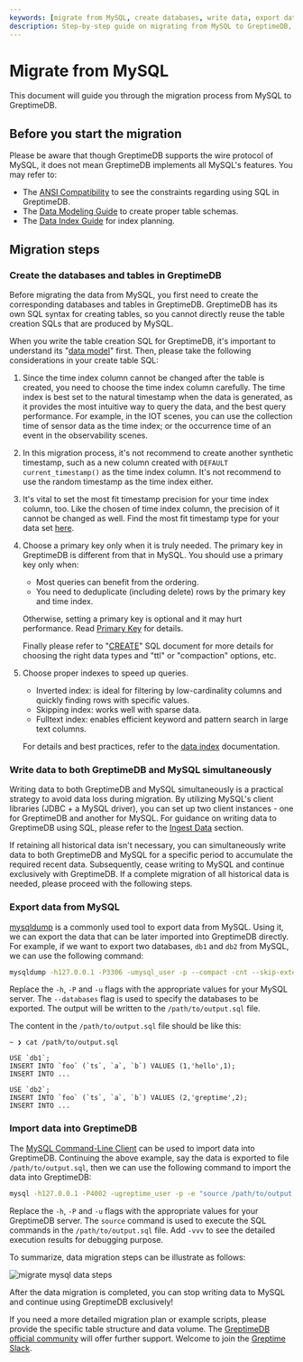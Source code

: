 ```yaml
---
keywords: [migrate from MySQL, create databases, write data, export data, import data]
description: Step-by-step guide on migrating from MySQL to GreptimeDB, including creating databases, writing data, exporting and importing data.
---
```


# Migrate from MySQL

This document will guide you through the migration process from MySQL to GreptimeDB.

## Before you start the migration

Please be aware that though GreptimeDB supports the wire protocol of MySQL, it does not mean GreptimeDB implements all
MySQL's features. You may refer to:
* The [ANSI Compatibility](/reference/sql/compatibility.md) to see the constraints regarding using SQL in GreptimeDB.
* The [Data Modeling Guide](/user-guide/administration/design-table.md) to create proper table schemas.
* The [Data Index Guide](/user-guide/manage-data/data-index.md) for index planning.

## Migration steps

### Create the databases and tables in GreptimeDB

Before migrating the data from MySQL, you first need to create the corresponding databases and tables in GreptimeDB.
GreptimeDB has its own SQL syntax for creating tables, so you cannot directly reuse the table creation SQLs that are produced
by MySQL.

When you write the table creation SQL for GreptimeDB, it's important to understand
its "[data model](/user-guide/concepts/data-model.md)" first. Then, please take the following considerations in
your create table SQL:

1. Since the time index column cannot be changed after the table is created, you need to choose the time index column
   carefully. The time index is best set to the natural timestamp when the data is generated, as it provides the most
   intuitive way to query the data, and the best query performance. For example, in the IOT scenes, you can use the
   collection time of sensor data as the time index; or the occurrence time of an event in the observability scenes.
2. In this migration process, it's not recommend to create another synthetic timestamp, such as a new column created
   with `DEFAULT current_timestamp()` as the time index column. It's not recommend to use the random timestamp as the
   time index either.
3. It's vital to set the most fit timestamp precision for your time index column, too. Like the chosen of time index
   column, the precision of it cannot be changed as well. Find the most fit timestamp type for your
   data set [here](/reference/sql/data-types#data-types-compatible-with-mysql-and-postgresql).
4. Choose a primary key only when it is truly needed. The primary key in GreptimeDB is different from that in MySQL. You should use a primary key only when:
    * Most queries can benefit from the ordering.
    * You need to deduplicate (including delete) rows by the primary key and time index.

    Otherwise, setting a primary key is optional and it may hurt performance. Read [Primary Key](/user-guide/administration/design-table.md#primary-key) for details.
    
    Finally please refer to "[CREATE](/reference/sql/create.md)" SQL document for more details for choosing the
right data types and "ttl" or "compaction" options, etc.
5. Choose proper indexes to speed up queries.
    * Inverted index: is ideal for filtering by low-cardinality columns and quickly finding rows with specific values.
    * Skipping index: works well with sparse data.
    * Fulltext index: enables efficient keyword and pattern search in large text columns.

    For details and best practices, refer to the [data index](user-guide/manage-data/data-index.md) documentation.
### Write data to both GreptimeDB and MySQL simultaneously

Writing data to both GreptimeDB and MySQL simultaneously is a practical strategy to avoid data loss during migration. By
utilizing MySQL's client libraries (JDBC + a MySQL driver), you can set up two client instances - one for GreptimeDB
and another for MySQL. For guidance on writing data to GreptimeDB using SQL, please refer to the [Ingest Data](/user-guide/ingest-data/for-iot/sql.md) section.

If retaining all historical data isn't necessary, you can simultaneously write data to both GreptimeDB and MySQL for a
specific period to accumulate the required recent data. Subsequently, cease writing to MySQL and continue exclusively
with GreptimeDB. If a complete migration of all historical data is needed, please proceed with the following steps.

### Export data from MySQL

[mysqldump](https://dev.mysql.com/doc/refman/8.4/en/mysqldump.html) is a commonly used tool to export data from MySQL.
Using it, we can export the data that can be later imported into GreptimeDB directly. For example, if we want to export
two databases, `db1` and `db2` from MySQL, we can use the following command:

```bash
mysqldump -h127.0.0.1 -P3306 -umysql_user -p --compact -cnt --skip-extended-insert --databases db1 db2 > /path/to/output.sql
```

Replace the `-h`, `-P` and `-u` flags with the appropriate values for your MySQL server. The `--databases` flag is used
to specify the databases to be exported. The output will be written to the `/path/to/output.sql` file.

The content in the `/path/to/output.sql` file should be like this:

```plaintext
~ ❯ cat /path/to/output.sql

USE `db1`;
INSERT INTO `foo` (`ts`, `a`, `b`) VALUES (1,'hello',1);
INSERT INTO ...

USE `db2`;
INSERT INTO `foo` (`ts`, `a`, `b`) VALUES (2,'greptime',2);
INSERT INTO ...
```

### Import data into GreptimeDB

The [MySQL Command-Line Client](https://dev.mysql.com/doc/refman/8.4/en/mysql.html) can be used to import data into
GreptimeDB. Continuing the above example, say the data is exported to file `/path/to/output.sql`, then we can use the
following command to import the data into GreptimeDB:

```bash
mysql -h127.0.0.1 -P4002 -ugreptime_user -p -e "source /path/to/output.sql"
```

Replace the `-h`, `-P` and `-u` flags with the appropriate values for your GreptimeDB server. The `source` command is
used to execute the SQL commands in the `/path/to/output.sql` file. Add `-vvv` to see the detailed execution results for
debugging purpose.

To summarize, data migration steps can be illustrate as follows:

![migrate mysql data steps](/migration-mysql.jpg)

After the data migration is completed, you can stop writing data to MySQL and continue using GreptimeDB exclusively!

If you need a more detailed migration plan or example scripts, please provide the specific table structure and data volume. The [GreptimeDB official community](https://github.com/orgs/GreptimeTeam/discussions) will offer further support. Welcome to join the [Greptime Slack](http://greptime.com/slack).